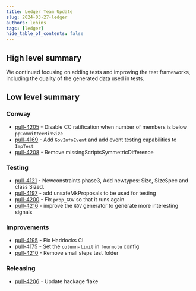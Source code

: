 ```yaml
---
title: Ledger Team Update
slug: 2024-03-27-ledger
authors: lehins
tags: [ledger]
hide_table_of_contents: false
---
```


## High level summary

We continued focusing on adding tests and improving the test frameworks, including the quality of the generated data used in tests.

## Low level summary

### Conway

* [pull-4205] - Disable CC ratification when number of members is below `ppCommitteeMinSize`
* [pull-4169] - Add `GovInfoEvent` and add event testing capabilities to `ImpTest`
* [pull-4208] - Remove missingScriptsSymmetricDifference

### Testing

* [pull-4121] - Newconstraints phase3, Add newtypes: Size, SizeSpec and class Sized.
* [pull-4197] - add unsafeMkProposals to be used for testing
* [pull-4200] - Fix `prop_GOV` so that it runs again
* [pull-4216] - improve the `GOV` generator to generate more interesting signals

### Improvements

* [pull-4195] - Fix Haddocks CI
* [pull-4175] - Set the `column-limit` in `fourmolu` config
* [pull-4210] - Remove small steps test folder

### Releasing

* [pull-4206] - Update hackage flake


[pull-4121]: https://github.com/IntersectMBO/cardano-ledger/pull/4121
[pull-4197]: https://github.com/IntersectMBO/cardano-ledger/pull/4197
[pull-4169]: https://github.com/IntersectMBO/cardano-ledger/pull/4169
[pull-4195]: https://github.com/IntersectMBO/cardano-ledger/pull/4195
[pull-4175]: https://github.com/IntersectMBO/cardano-ledger/pull/4175
[pull-4200]: https://github.com/IntersectMBO/cardano-ledger/pull/4200
[pull-4206]: https://github.com/IntersectMBO/cardano-ledger/pull/4206
[pull-4205]: https://github.com/IntersectMBO/cardano-ledger/pull/4205
[pull-4210]: https://github.com/IntersectMBO/cardano-ledger/pull/4210
[pull-4208]: https://github.com/IntersectMBO/cardano-ledger/pull/4208
[pull-4216]: https://github.com/IntersectMBO/cardano-ledger/pull/4216
